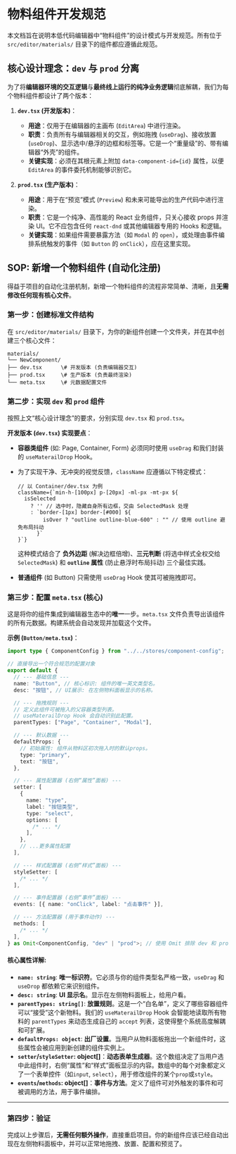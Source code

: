 # 物料组件开发规范

本文档旨在说明本低代码编辑器中“物料组件”的设计模式与开发规范。所有位于 `src/editor/materials/` 目录下的组件都应遵循此规范。

## 核心设计理念：`dev` 与 `prod` 分离

为了将**编辑器环境的交互逻辑**与**最终线上运行的纯净业务逻辑**彻底解耦，我们为每个物料组件都设计了两个版本：

1.  **`dev.tsx` (开发版本)**：

    - **用途**：仅用于在编辑器的主画布 (`EditArea`) 中进行渲染。
    - **职责**：负责所有与编辑器相关的交互，例如拖拽 (`useDrag`)、接收放置 (`useDrop`)、显示选中/悬浮的边框和标签等。它是一个“重量级”的、带有编辑器“外壳”的组件。
    - **关键实现**：必须在其根元素上附加 `data-component-id={id}` 属性，以便 `EditArea` 的事件委托机制能够识别它。

2.  **`prod.tsx` (生产版本)**：
    - **用途**：用于在“预览”模式 (`Preview`) 和未来可能导出的生产代码中进行渲染。
    - **职责**：它是一个纯净、高性能的 React 业务组件，只关心接收 props 并渲染 UI。它不应包含任何 `react-dnd` 或其他编辑器专用的 Hooks 和逻辑。
    - **关键实现**：如果组件需要暴露方法（如 `Modal` 的 `open`），或处理由事件编排系统触发的事件（如 `Button` 的 `onClick`），应在这里实现。

## SOP: 新增一个物料组件 (自动化注册)

得益于项目的自动化注册机制，新增一个物料组件的流程非常简单、清晰，且**无需修改任何现有核心文件**。

### 第一步：创建标准文件结构

在 `src/editor/materials/` 目录下，为你的新组件创建一个文件夹，并在其中创建三个核心文件：

```
materials/
└── NewComponent/
├── dev.tsx      \# 开发版本 (负责编辑器交互)
├── prod.tsx     \# 生产版本 (负责最终渲染)
└── meta.tsx     \# 元数据配置文件
```

### 第二步：实现 `dev` 和 `prod` 组件

按照上文“核心设计理念”的要求，分别实现 `dev.tsx` 和 `prod.tsx`。

**开发版本 (`dev.tsx`) 实现要点**：

- **容器类组件** (如: Page, Container, Form) 必须同时使用 `useDrag` 和我们封装的 `useMaterailDrop` Hook。
- 为了实现干净、无冲突的视觉反馈，`className` 应遵循以下特定模式：

  ```tsx
  // 以 Container/dev.tsx 为例
  className={`min-h-[100px] p-[20px] -ml-px -mt-px ${
    isSelected
      ? '' // 选中时，隐藏自身所有边框，交由 SelectedMask 处理
      : `border-[1px] border-[#000] ${
          isOver ? "outline outline-blue-600" : "" // 使用 outline 避免布局抖动
        }`
  }`}
  ```

  这种模式结合了 **负外边距** (解决边框倍增)、**三元判断** (将选中样式全权交给 `SelectedMask`) 和 **`outline` 属性** (防止悬浮时布局抖动) 三个最佳实践。

- **普通组件** (如 Button) 只需使用 `useDrag` Hook 使其可被拖拽即可。

### 第三步：配置 `meta.tsx` (核心)

这是将你的组件集成到编辑器生态中的**唯一**一步。`meta.tsx` 文件负责导出该组件的所有元数据。构建系统会自动发现并加载这个文件。

**示例 (`Button/meta.tsx`)**：

```typescript
import type { ComponentConfig } from "../../stores/component-config";

// 直接导出一个符合规范的配置对象
export default {
  // --- 基础信息 ---
  name: "Button", // 核心标识: 组件的唯一英文类型名。
  desc: "按钮", // UI展示: 在左侧物料面板显示的名称。

  // --- 拖拽规则 ---
  // 定义此组件可被拖入的父容器类型列表。
  // useMaterailDrop Hook 会自动识别此配置。
  parentTypes: ["Page", "Container", "Modal"],

  // --- 默认数据 ---
  defaultProps: {
    // 初始属性: 组件从物料区初次拖入时的默认props。
    type: "primary",
    text: "按钮",
  },

  // --- 属性配置器 (右侧“属性”面板) ---
  setter: [
    {
      name: "type",
      label: "按钮类型",
      type: "select",
      options: [
        /* ... */
      ],
    },
    // ...更多属性配置
  ],

  // --- 样式配置器 (右侧“样式”面板) ---
  styleSetter: [
    /* ... */
  ],

  // --- 事件配置器 (右侧“事件”面板) ---
  events: [{ name: "onClick", label: "点击事件" }],

  // --- 方法配置器 (用于事件动作) ---
  methods: [
    /* ... */
  ],
} as Omit<ComponentConfig, "dev" | "prod">; // 使用 Omit 排除 dev 和 prod
```

#### **核心属性详解:**

- **`name: string`**: **唯一标识符**。它必须与你的组件类型名严格一致，`useDrag` 和 `useDrop` 都依赖它来识别组件。
- **`desc: string`**: **UI 显示名**。显示在左侧物料面板上，给用户看。
- **`parentTypes: string[]`**: **放置规则**。这是一个“白名单”，定义了哪些容器组件可以“接受”这个新物料。我们的 `useMaterailDrop` Hook 会智能地读取所有物料的 `parentTypes` 来动态生成自己的 `accept` 列表，这使得整个系统高度解耦和可扩展。
- **`defaultProps: object`**: **出厂设置**。当用户从物料面板拖出一个新组件时，这些属性会被应用到新创建的组件实例上。
- **`setter`/`styleSetter`: object[]**：**动态表单生成器**。这个数组决定了当用户选中此组件时，右侧“属性”和“样式”面板显示的内容。数组中的每个对象都定义了一个表单控件（如`input`, `select`），用于修改组件的某个`prop`或`style`。
- **`events`/`methods`: object[]**：**事件与方法**。定义了组件可对外触发的事件和可被调用的方法，用于事件编排。

---

### 第四步：验证

完成以上步骤后，**无需任何额外操作**，直接重启项目。你的新组件应该已经自动出现在左侧物料面板中，并可以正常地拖拽、放置、配置和预览了。
